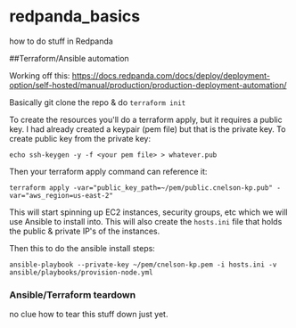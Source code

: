 # redpanda_basics
how to do stuff in Redpanda



##Terraform/Ansible automation

Working off this:
https://docs.redpanda.com/docs/deploy/deployment-option/self-hosted/manual/production/production-deployment-automation/

Basically git clone the repo & do `terraform init`

To create the resources you'll do a terraform apply, but it requires a public key.  I had already created a keypair (pem file) but that is the private key.  To create public key from the private key:

`echo ssh-keygen -y -f <your pem file> > whatever.pub`

Then your terraform apply command can reference it:

```
terraform apply -var="public_key_path=~/pem/public.cnelson-kp.pub" -var="aws_region=us-east-2"
```

This will start spinning up EC2 instances, security groups, etc which we will use Ansible to install into.  This will also create the `hosts.ini` file that holds the public & private IP's of the instances.

Then this to do the ansible install steps:

```
ansible-playbook --private-key ~/pem/cnelson-kp.pem -i hosts.ini -v ansible/playbooks/provision-node.yml
```


### Ansible/Terraform teardown 

no clue how to tear this stuff down just yet.

